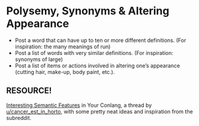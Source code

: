 # Polysemy, Synonyms & Altering Appearance

+ Post a word that can have up to ten or more different definitions. (For inspiration: the many meanings of run)
+ Post a list of words with very similar definitions. (For inspiration: synonyms of large)
+ Post a list of items or actions involved in altering one’s appearance (cutting hair, make-up, body paint, etc.).

## RESOURCE!

[Interesting Semantic Features](https://redd.it/9gdnnv) in Your Conlang, a thread by [u/cancer_est_in_horto](https://www.reddit.com/u/cancer_est_in_horto/), with some pretty neat ideas and inspiration from the subreddit.
